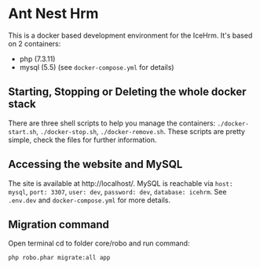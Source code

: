 # Ant Nest Hrm

This is a docker based development environment for the IceHrm. It's based on 2 containers:

- php (7.3.11)
- mysql (5.5)
  (see `docker-compose.yml` for details)

## Starting, Stopping or Deleting the whole docker stack

There are three shell scripts to help you manage the containers: `./docker-start.sh`, `./docker-stop.sh`, `./docker-remove.sh`. These scripts are pretty simple, check the files for further information.

## Accessing the website and MySQL

The site is available at http://localhost/. MySQL is reachable via `host: mysql`, `port: 3307`, `user: dev`, `password: dev`, `database: icehrm`. See `.env.dev` and `docker-compose.yml` for more details.


## Migration command

Open terminal cd to folder core/robo and run command:

`php robo.phar migrate:all app` 
